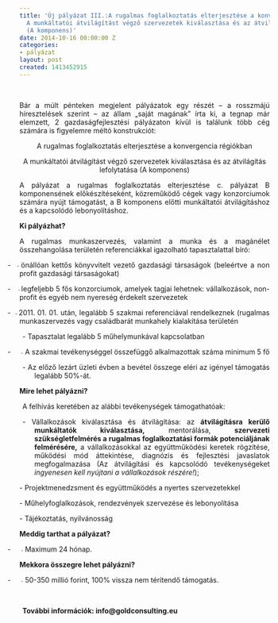 ```yaml
---
title: 'Új pályázat III.:A rugalmas foglalkoztatás elterjesztése a konvergencia régiókban:
  A munkáltatói átvilágítást végző szervezetek kiválasztása és az átvilágítás lefolytatása
  (A komponens)'
date: 2014-10-16 00:00:00 Z
categories:
- pályázat
layout: post
created: 1413452915
---
```


<p>&nbsp;</p><p class="MsoNormal" style="text-align: justify;"><span>Bár a múlt pénteken megjelent pályázatok egy részét – a rosszmájú híresztelések szerint – az állam „saját magának” írta ki, a tegnap már elemzett, 2 gazdaságfejlesztési pályázaton kívül is találunk több cég számára is figyelemre méltó konstrukciót:</span></p><p class="MsoNormal" style="text-align: center;"><span>A rugalmas foglalkoztatás elterjesztése a konvergencia régiókban</span></p><p class="MsoNormal" style="text-align: center;"><span>A munkáltatói átvilágítást végző szervezetek kiválasztása és az átvilágítás lefolytatása (A komponens)</span></p><p class="MsoNormal" style="text-align: justify;"><span>A pályázat a rugalmas foglalkoztatás elterjesztése c. pályázat B komponensének előkészítéseként, közreműködő cégek vagy konzorciumok számára nyújt támogatást, a B komponens előtti munkáltatói átvilágításhoz és a kapcsolódó lebonyolításhoz.<br></span></p><p class="MsoNormal" style="text-align: justify;"><span><!--break--><strong>Ki pályázhat?</strong></span></p><p class="MsoNormal" style="text-align: justify;"><span>A rugalmas munkaszervezés, valamint a munka és a magánélet összehangolása területén referenciákkal igazolható tapasztalattal bíró:</span></p><p class="MsoListParagraphCxSpFirst" style="text-indent: -18pt; text-align: justify;"><span><span style="mso-list: Ignore;">-<span style="font: 7.0pt 'Times New Roman';">&nbsp;&nbsp; - </span></span></span><span>önállóan kettős könyvvitelt vezető gazdasági társaságok (beleértve a non profit gazdasági társaságokat)</span></p><p class="MsoListParagraphCxSpMiddle" style="text-indent: -18pt; text-align: justify;"><span><span style="mso-list: Ignore;">-<span style="font: 7.0pt 'Times New Roman';">&nbsp;&nbsp;&nbsp;&nbsp;&nbsp; - </span></span></span><span>legfeljebb 5 fős konzorciumok, amelyek tagjai lehetnek: vállalkozások, non-profit és egyéb nem nyereség érdekelt szervezetek</span></p><p class="MsoListParagraphCxSpMiddle" style="text-indent: -18pt; text-align: justify;"><span><span style="mso-list: Ignore;">-<span style="font: 7.0pt 'Times New Roman';">&nbsp;&nbsp; - </span></span></span><span>2011. 01. 01. után, legalább 5 szakmai referenciával rendelkeznek (rugalmas munkaszervezés vagy családbarát munkahely kialakítása területén</span></p><p class="MsoListParagraphCxSpMiddle" style="text-indent: -18pt; text-align: justify; padding-left: 30px;"><span>- Tapasztalat legalább 5 műhelymunkával kapcsolatban</span></p><p class="MsoListParagraphCxSpLast" style="text-indent: -18pt; text-align: justify;"><span><span style="mso-list: Ignore;">-<span style="font: 7.0pt 'Times New Roman';">&nbsp;&nbsp;&nbsp;&nbsp;&nbsp;&nbsp;&nbsp;&nbsp; -&nbsp; </span></span></span><span>A szakmai tevékenységgel összefüggő alkalmazottak száma minimum 5 fő</span></p><p class="MsoListParagraphCxSpLast" style="text-indent: -18pt; text-align: justify; padding-left: 30px;"><span><span style="mso-list: Ignore;"><span style="font: 7.0pt 'Times New Roman';"></span></span></span><span>- Az előző lezárt üzleti évben a bevétel összege eléri az igényel támogatás legalább 50%-át.</span></p><p class="MsoNormal" style="text-align: justify;"><strong>Mire lehet pályázni?</strong></p><p class="MsoListParagraph" style="text-indent: -18pt; text-align: justify; padding-left: 30px;"><span>A felhívás keretében az alábbi tevékenységek támogathatóak:</span></p><p class="MsoListParagraph" style="text-indent: -18pt; text-align: justify; padding-left: 30px;"><span><span style="mso-list: Ignore;"><span style="font: 7.0pt 'Times New Roman';"> </span></span></span><span>- Vállalkozások kiválasztása és átvilágítása: az <strong>átvilágításra kerülő munkáltatók kiválasztása,</strong> mentorálása, <strong>szervezeti szükségletfelmérés a rugalmas foglalkoztatási formák potenciáljának felmérésére,</strong> a vállalkozásokkal az együttműködési keretek rögzítése, működési mód áttekintése, diagnózis és fejlesztési javaslatok megfogalmazása (Az átvilágítási és kapcsolódó tevékenységeket<em> ingyenesen kell nyújtani a vállalkozások részére!</em>);</span></p><p class="MsoNormal" style="text-align: justify;"><span>- Projektmenedzsment és együttműködés a nyertes szervezetekkel</span></p><p class="MsoNormal" style="text-align: justify;"><span>- Műhelyfoglalkozások, rendezvények szervezése és lebonyolítása</span></p><p class="MsoNormal" style="text-align: justify;"><span>- Tájékoztatás, nyilvánosság</span></p><p class="MsoNormal" style="text-align: justify;"><strong>Meddig tarthat a pályázat?</strong></p><p class="MsoListParagraph" style="text-indent: -18pt; text-align: justify;"><span><span style="mso-list: Ignore;">-<span style="font: 7.0pt 'Times New Roman';">&nbsp;&nbsp;&nbsp;&nbsp;&nbsp;&nbsp;&nbsp;&nbsp; -&nbsp; </span></span></span><span>Maximum 24 hónap.</span></p><p class="MsoNormal" style="text-align: justify;"><strong>Mekkora összegre lehet pályázni?</strong></p><p class="MsoListParagraph" style="text-indent: -18pt; text-align: justify;"><span><span style="mso-list: Ignore;">-<span style="font: 7.0pt 'Times New Roman';">&nbsp;&nbsp;&nbsp;&nbsp;&nbsp;&nbsp;&nbsp;&nbsp; -&nbsp; </span></span></span><span>50-350 millió forint, 100% vissza nem térítendő támogatás.</span></p><p class="MsoListParagraph" style="text-indent: -18pt; text-align: justify;">&nbsp;</p><p class="MsoListParagraph" style="text-indent: -18pt; text-align: justify; padding-left: 30px;"><strong>További információk: info@goldconsulting.eu</strong><span><br></span></p>
